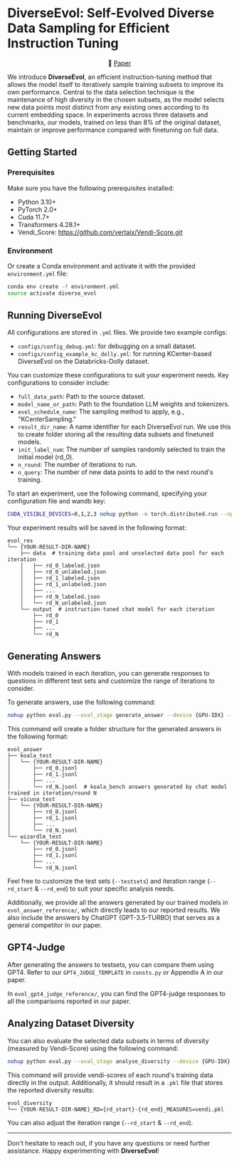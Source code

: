# DiverseEvol: Self-Evolved Diverse Data Sampling for Efficient Instruction Tuning

<p align="center">
📖 <a href="https://arxiv.org/abs/2311.08182" target="_blank">Paper</a>  <br>
</p>

We introduce **DiverseEvol**, an efficient instruction-tuning method that allows the model itself to iteratively sample training subsets to improve its own performance. Central to the data selection technique is the maintenance of high diversity in the chosen subsets, as the model selects new data points most distinct from any existing ones according to its current embedding space. In experiments across three datasets and benchmarks, our models, trained on less than 8\% of the original dataset, maintain or improve performance compared with finetuning on full data. 

## Getting Started

### Prerequisites

Make sure you have the following prerequisites installed:

- Python 3.10+
- PyTorch 2.0+
- Cuda 11.7+
- Transformers 4.28.1+
- Vendi_Score: https://github.com/vertaix/Vendi-Score.git

### Environment

Or create a Conda environment and activate it with the provided ``environment.yml`` file:

```bash
conda env create -f environment.yml
source activate diverse_evol
```

## Running DiverseEvol

All configurations are stored in ``.yml`` files. We provide two example configs:

- `configs/config_debug.yml`: for debugging on a small dataset.
- `configs/config_example_kc_dolly.yml`: for running KCenter-based DiverseEvol on the Databricks-Dolly dataset.

You can customize these configurations to suit your experiment needs. Key configurations to consider include:

- `full_data_path`: Path to the source dataset.
- `model_name_or_path`: Path to the foundation LLM weights and tokenizers.
- `evol_schedule_name`: The sampling method to apply, e.g., "KCenterSampling."
- `result_dir_name`: A name identifier for each DiverseEvol run. We use this to create folder storing all the resulting data subsets and finetuned models.
- `init_label_num`: The number of samples randomly selected to train the initial model (rd_0).
- `n_round`: The number of iterations to run.
- `n_query`: The number of new data points to add to the next round's training.

To start an experiment, use the following command, specifying your configuration file and wandb key:

```bash
CUDA_VISIBLE_DEVICES=0,1,2,3 nohup python -m torch.distributed.run --nproc_per_node=4 train.py --config_file {YOUR-CONFIG-FILE} --wandb_key {YOUR-WANDB-KEY} > {YOUR-LOG-FILE} 2>&1 &
```

Your experiment results will be saved in the following format:

```
evol_res
└── {YOUR-RESULT-DIR-NAME}
    ├── data  # training data pool and unselected data pool for each iteration
    │   ├── rd_0_labeled.json 
    │   ├── rd_0_unlabeled.json
    │   ├── rd_1_labeled.json
    │   ├── rd_1_unlabeled.json
    │   ├── ...
    │   ├── rd_N_labeled.json
    │   └── rd_N_unlabeled.json
    └── output  # instruction-tuned chat model for each iteration
        ├── rd_0
        ├── rd_1
        ├── ...
        └── rd_N 
```

## Generating Answers 

With models trained in each iteration, you can generate responses to questions in different test sets and customize the range of iterations to consider.

To generate answers, use the following command:

```bash
nohup python eval.py --eval_stage generate_answer --device {GPU-IDX} --schedule {YOUR-RESULT-DIR-NAME} --rd_start 0 --rd_end 10 --testsets vicuna koala wizarlm > {YOUR-LOG-FILE} 2>&1 &
```

This command will create a folder structure for the generated answers in the following format:

```
evol_answer
├── koala_test
│   └── {YOUR-RESULT-DIR-NAME}
│       ├── rd_0.jsonl  
│       ├── rd_1.jsonl
│       ├── ...
│       └── rd_N.jsonl  # koala_bench answers generated by chat model trained in iteration/round N
├── vicuna_test
│   └── {YOUR-RESULT-DIR-NAME}
│       ├── rd_0.jsonl
│       ├── rd_1.jsonl
│       ├── ...
│       └── rd_N.jsonl
└── wizardlm_test
    └── {YOUR-RESULT-DIR-NAME}
        ├── rd_0.jsonl
        ├── rd_1.jsonl
        ├── ...
        └── rd_N.jsonl
```

Feel free to customize the test sets (`--testsets`) and iteration range (`--rd_start` & `--rd_end`) to suit your specific analysis needs.

Additionally, we provide all the answers generated by our trained models in `evol_answer_reference/`, which directly leads to our reported results. We also include the answers by ChatGPT (GPT-3.5-TURBO) that serves as a general competitor in our paper.



## GPT4-Judge

After generating the answers to testsets, you can compare them using GPT4. Refer to our `GPT4_JUDGE_TEMPLATE` in `consts.py` or Appendix A in our paper.

In `evol_gpt4_judge_reference/`, you can find the GPT4-judge responses to all the comparisons reported in our paper.


## Analyzing Dataset Diversity 

You can also evaluate the selected data subsets in terms of diversity (measured by Vendi-Score) using the following command:

```bash
nohup python eval.py --eval_stage analyse_diversity --device {GPU-IDX} --schedule {YOUR-RESULT-DIR-NAME} --embed_model_path {PATH-TO-THE-MODEL-USED-FOR-EMBEDDING} --rd_start 0 --rd_end 10 > {YOUR-LOG-FILE} 2>&1 &
```

This command will provide vendi-scores of each round's training data directly in the output. Additionally, it should result in a `.pkl` file that stores the reported diversity results:

```
evol_diversity
└── {YOUR-RESULT-DIR-NAME}_RD={rd_start}-{rd_end}_MEASURES=vendi.pkl
```

You can also adjust the iteration range (`--rd_start` & `--rd_end`).

---
Don't hesitate to reach out, if you have any questions or need further assistance. Happy experimenting with **DiverseEvol**!
